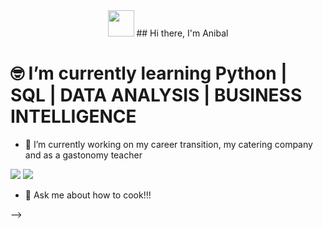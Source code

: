 
<div align="center">
<img src="https://raw.githubusercontent.com/MartinHeinz/MartinHeinz/master/wave.gif" width="42">  ## Hi there, I'm Anibal 
</div>

# 🤓 I’m currently learning Python | SQL | DATA ANALYSIS | BUSINESS INTELLIGENCE

- 🔭 I’m currently working on my career transition, my catering company and as a gastonomy teacher

<div> 
  <a href = "mailto:anibaltanganelli@gmail.com"><img src="https://img.shields.io/badge/-Gmail-%23333?style=for-the-badge&logo=gmail&logoColor=white" target="_blank"></a>
  <a href="https://www.linkedin.com/in/anibal-loureiro-tanganelli-1a986110" target="_blank"><img src="https://img.shields.io/badge/-LinkedIn-%230077B5?style=for-the-badge&logo=linkedin&logoColor=white" target="_blank"></a>
</div>

- 💬 Ask me about how to cook!!! 

-->
</div>
